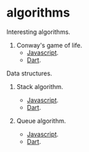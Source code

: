# algorithms

Interesting algorithms.

1. Conway's game of life.
    * [Javascript](https://github.com/rizwanpasha/algorithms/blob/master/interesting_algorithms/game_of_life/js/game_of_life.js).
    * [Dart](https://github.com/rizwanpasha/algorithms/blob/master/interesting_algorithms/game_of_life/dart/game_of_life.dart).

Data structures.

1. Stack algorithm.
    * [Javascript](https://github.com/rizwanpasha/algorithms/blob/master/data_structures/stack/js/stack.js).
    * [Dart](https://github.com/rizwanpasha/algorithms/blob/master/data_structures/stack/dart/stack.dart).

2. Queue algorithm.
    * [Javascript](https://github.com/rizwanpasha/algorithms/blob/master/data_structures/queue/js/queue.js).
    * [Dart](https://github.com/rizwanpasha/algorithms/blob/master/data_structures/queue/dart/queue.dart).